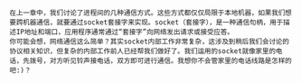 	在上一章中，我们讨论了进程间的几种通信方式。这些方式都仅仅局限于本地机器，如果我们想要跨机器通信，就要通过socket套接字来实现。socket（套接字），是一种通信句柄，用于描述IP地址和端口，应用程序通常通过“套接字”向网络发出请求或接受应答。
	你可能会想，网络通信这么简单？其实socket内部工作非常复杂，这涉及到稍后我们会讨论的协议相关知识，但复杂的内部工作前人已经帮我们做好了。我们运用的socket就像家里的电话，先拨号，对方听见铃声接电话，双方即可进行通信。我想你不会管家里的电话线路是怎样的吧:)？
